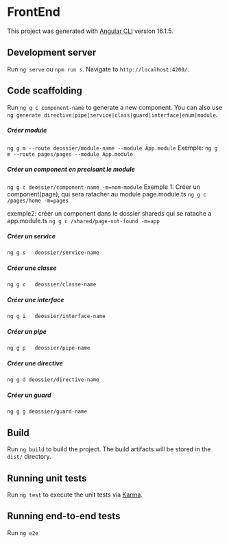 # FrontEnd

This project was generated with [Angular CLI](https://github.com/angular/angular-cli) version 16.1.5.

## Development server

Run `ng serve` ou `npm run s`. Navigate to `http://localhost:4200/`.  

## Code scaffolding

Run `ng g c component-name` to generate a new component. You can also use `ng generate directive|pipe|service|class|guard|interface|enum|module`.

##### Créer module
`ng g m --route deossier/module-name --module App.module`
Exemple:
`ng g m --route pages/pages --module App.module`
##### Créer un component en precisant le module
`ng g c deossier/component-name -m=nom-module`
Exemple 1: Créer un component(page), qui sera ratacher au module page.module.ts
`ng g c /pages/home -m=pages `

exemple2: créer un component dans le dossier shareds qui se ratache a app.module.ts
`ng g c /shared/page-not-found -m=app`
##### Créer un service
`ng g s   deossier/service-name`
##### Créer une classe
`ng g c   deossier/classe-name`
##### Créer une interface
`ng g i   deossier/interface-name`
##### Créer un pipe
`ng g p   deossier/pipe-name`
##### Créer une directive
`ng g d deossier/directive-name`
##### Créer un guard
`ng g g deossier/guard-name`
## Build

Run `ng build` to build the project. The build artifacts will be stored in the `dist/` directory.

## Running unit tests

Run `ng test` to execute the unit tests via [Karma](https://karma-runner.github.io).

## Running end-to-end tests

Run `ng e2e`  
